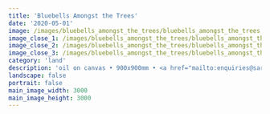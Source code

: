 ```yaml
---
title: 'Bluebells Amongst the Trees'
date: '2020-05-01'
image: /images/bluebells_amongst_the_trees/bluebells_amongst_the_trees.jpg
image_close_1: /images/bluebells_amongst_the_trees/bluebells_amongst_the_trees_close_1.jpg
image_close_2: /images/bluebells_amongst_the_trees/bluebells_amongst_the_trees_close_2.jpg
image_close_3: /images/bluebells_amongst_the_trees/bluebells_amongst_the_trees_close_3.jpg
category: 'land'
description: 'oil on canvas • 900x900mm • <a href="mailto:enquiries@sarahanneartist.com" target="_blank" rel="noopener noreferrer">enquire</a>'
landscape: false
portrait: false
main_image_width: 3000
main_image_height: 3000
---
```

